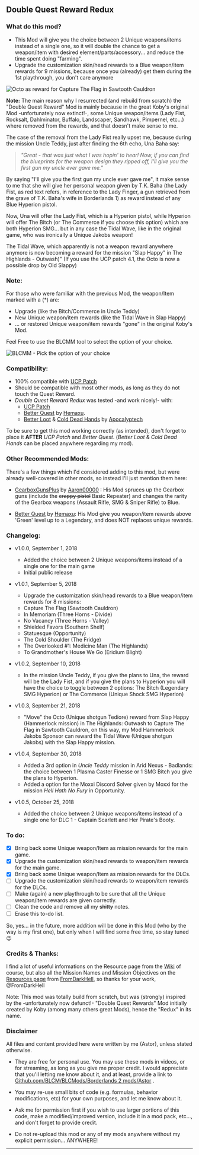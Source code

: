 ## Double Quest Reward Redux

### What do this mod?

 - This Mod will give you the choice between 2 Unique weapons/items instead of a single one, so it will double the chance to get a weapon/item with desired element/parts/accessory... and reduce the time spent doing "farming".
 - Upgrade the customization skin/head rewards to a Blue weapon/item rewards for 9 missions, because once you (already) get them during the 1st playthrough, you don't care anymore

![Octo as reward for Capture The Flag in Sawtooth Cauldron](https://i.imgur.com/ObFnzWS.png "Don't worry guys... even if my screen capture show French text, my mods are in English")
 
**Note:** The main reason why I resurrected (and rebuild from scratch) the "Double Quest Reward" Mod is mainly because in the great Koby's original Mod -unfortunately now extinct!-, some Unique weapon/items (Lady Fist, Rocksalt, Dahlminator, Buffalo, Landscaper, Sandhawk, Pimpernel, etc...) where removed from the rewards, and that doesn't make sense to me.

The case of the removal from the Lady Fist really upset me, because during the mission Uncle Teddy, just after finding the 6th echo, Una Baha say: 

 > *"Great - that was just what I was hopin' to hear! Now, if you can find the blueprints for the weapon design they ripped off, I'll give you the first gun my uncle ever gave me."* 

By saying "I'll give you the first gun my uncle ever gave me", it make sense to me that she will give her personal weapon given by T.K. Baha (the Lady Fist, as red text refers, in reference to the Lady Finger, a gun retrieved from the grave of T.K. Baha's wife in Borderlands 1) as reward instead of any Blue Hyperion pistol. 

Now, Una will offer the Lady Fist, which is a Hyperion pistol, while Hyperion will offer The Bitch (or The Commerce if you choose this option) which are both Hyperion SMG... but in any case the Tidal Wave, like in the original game, who was ironically a Unique Jakobs weapon!

The Tidal Wave, which apparently is not a weapon reward anywhere anymore is now becoming a reward for the mission "Slap Happy" in The Highlands - Outwash)" (If you use the UCP patch 4.1, the Octo is now a possible drop by Old Slappy)

### Note: 

For those who were familiar with the previous Mod, the weapon/Item marked with a (*) are:
 - Upgrade (like the Bitch/Commerce in Uncle Teddy) 
 - New Unique weapon/item rewards (like the Tidal Wave in Slap Happy) 
 - ... or restored Unique weapon/item rewards "gone" in the original Koby's Mod. 
 
Feel Free to use the BLCMM tool to select the option of your choice.

![BLCMM - Pick the option of your choice](https://i.imgur.com/jU3Ef7j.png "Don't worry guys... even if my screen capture show French text, my mods are in English")

### Compatibility:

- 100% compatible with [UCP Patch](https://github.com/BLCM/BLCMods/tree/master/Borderlands%202%20mods/Community%20Patch%20Team)
- Should be compatible with most other mods, as long as they do not touch the Quest Reward.
- *Double Quest Reward Redux* was tested -and work nicely!- with:
  - [UCP Patch](https://github.com/BLCM/BLCMods/tree/master/Borderlands%202%20mods/Community%20Patch%20Team)   
  - [Better Quest](https://github.com/BLCM/BLCMods/blob/master/Borderlands%202%20mods/Hemaxhu/Quest%20Rewards/Better%20Quests) by [Hemaxu](https://github.com/BLCM/BLCMods/tree/master/Borderlands%202%20mods/Hemaxhu).
  - [Better Loot](https://github.com/BLCM/BLCMods/tree/master/Borderlands%202%20mods/Apocalyptech/BL2%20Better%20Loot%20Mod) & [Cold Dead Hands](https://github.com/BLCM/BLCMods/tree/master/Borderlands%202%20mods/Apocalyptech/BL2%20Cold%20Dead%20Hands) by [Apocalyptech](https://github.com/BLCM/BLCMods/tree/master/Borderlands%202%20mods/Apocalyptech)  

To be sure to get this mod working correctly (as intended), don't forget to place it **AFTER** *UCP Patch* and *Better Quest*. (*Better Loot* & *Cold Dead Hands* can be placed anywhere regarding my mod). 

### Other Recommended Mods:

There's a few things which I'd considered adding to this mod, but were already well-covered in other mods, so instead I'll just mention them here:

- [GearboxGunsPlus](https://github.com/BLCM/BLCMods/blob/eca477d33671be540718c816662cb08f4f0ad1cd/Borderlands%202%20mods/Aaron0000/Gear%20Packs/GearboxGunsPlus.txt) by [Aaron00000](https://github.com/BLCM/BLCMods/tree/master/Borderlands%202%20mods/Aaron0000) : His Mod spruces up the Gearbox guns (include the ~~crappy pistol~~ Basic Repeater) and changes the rarity of the Gearbox weapons (Assault Rifle, SMG & Sniper Rifle) to Blue.

- [Better Quest](https://github.com/BLCM/BLCMods/blob/master/Borderlands%202%20mods/Hemaxhu/Quest%20Rewards/Better%20Quests) by [Hemaxu](https://github.com/BLCM/BLCMods/tree/master/Borderlands%202%20mods/Hemaxhu): His Mod give you weapon/item rewards above 'Green' level up to a Legendary, and does NOT replaces unique rewards.

### Changelog:

- v1.0.0, September 1, 2018
  - Added the choice between 2 Unique weapons/items instead of a single one for the main game
  - Initial public release

- v1.0.1, September 5, 2018
  - Upgrade the customization skin/head rewards to a Blue weapon/item rewards for 8 missions:
  - Capture The Flag (Sawtooth Cauldron) 
  - In Memoriam (Three Horns - Divide)
  - No Vacancy (Three Horns - Valley)
  - Shielded Favors (Southern Shelf) 
  - Statuesque (Opportunity) 
  - The Cold Shoulder (The Fridge)
  - The Overlooked #1: Medicine Man (The Highlands)
  - To Grandmother's House We Go (Eridium Blight)
   
- v1.0.2, September 10, 2018   
  - In the mission Uncle Teddy, if you give the plans to Una, the reward will be the Lady Fist, and if you give the plans to Hyperion you will have the choice to toggle between 2 options: The Bitch (Legendary SMG Hyperion) or The Commerce (Unique Shock SMG Hyperion)
 
- v1.0.3, September 21, 2018
  - "Move" the Octo (Unique shotgun Tediore) reward from Slap Happy (Hammerlock mission) in The Highlands: Outwash to Capture The Flag in Sawtooth Cauldron, on this way, my Mod Hammerlock Jakobs Sponsor can reward the Tidal Wave (Unique shotgun Jakobs) with the Slap Happy mission.

- v1.0.4, September 30, 2018  
  - Added a 3rd option in *Uncle Teddy* mission in Arid Nexus - Badlands: the choice between 1 Plasma Caster Finesse or 1 SMG Bitch you give the plans to Hyperion.
  - Added a option for the Moxxi Discord Solver given by Moxxi for the mission *Hell Hath No Fury* in Opportunity. 

- v1.0.5, October 25, 2018 
  - Added the choice between 2 Unique weapons/items instead of a single one for DLC 1 - Captain Scarlett and Her Pirate's Booty.

### To do:

- [x] Bring back some Unique weapon/Item as mission rewards for the main game.
- [x] Upgrade the customization skin/head rewards to weapon/item rewards for the main game.
- [x] Bring back some Unique weapon/Item as mission rewards for the DLCs.
- [ ] Upgrade the customization skin/head rewards to weapon/item rewards for the DLCs.
- [ ] Make (again) a new playthrough to be sure that all the Unique weapon/item rewards are given correctly.
- [ ] Clean the code and remove all my ~~shitty~~ notes.
- [ ] Erase this to-do list.

So, yes... in the future, more addition will be done in this Mod (who by the way is my first one), but only when I will find some free time, so stay tuned :wink:

### Credits & Thanks:

I find a lot of useful informations on the Resource page from the [Wiki](https://github.com/BLCM/BLCMods/wiki) of course, but also all the Mission Names and Mission Objectives on the [Resources page](https://github.com/BLCM/BLCMods/tree/master/Borderlands%202%20mods/FromDarkHell/Resources) from [FromDarkHell](https://github.com/BLCM/BLCMods/tree/master/Borderlands%202%20mods/FromDarkHell), so thanks for your work, @FromDarkHell 

Note: This mod was totally build from scratch, but was (strongly) inspired by the -unfortunately now defunct!- "Double Quest Rewards" Mod initially created by Koby (among many others great Mods), hence the "Redux" in its name.

### Disclaimer

All files and content provided here were written by me (Astor), unless stated otherwise.

- They are free for personal use. You may use these mods in videos, or for streaming, as long as you give me proper credit. I would appreciate that you'll letting me know about it, and at least, provide a link to [Github.com/BLCM/BLCMods/Borderlands 2 mods/Astor](https://github.com/BLCM/BLCMods/tree/master/Borderlands%202%20mods/Astor) .

- You may re-use small bits of code (e.g. formulas, behavior modifications, etc) for your own purposes, and let me know about it. 

- Ask me for permission first if you wish to use larger portions of this code, make a modified/improved version, include it in a mod pack, etc..., and don't forget to provide credit.

- Do not re-upload this mod or any of my mods anywhere without my explicit permission... ANYWHERE!

* * * * *
